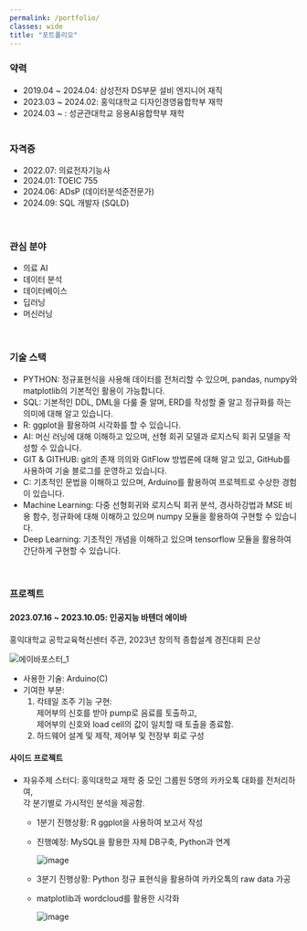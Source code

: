 ```yaml
---
permalink: /portfolio/
classes: wide
title: "포트폴리오"
---
```


### 약력

- 2019.04 ~ 2024.04: 삼성전자 DS부문 설비 엔지니어 재직
- 2023.03 ~ 2024.02: 홍익대학교 디자인경영융합학부 재학
- 2024.03 ~ : 성균관대학교 응용AI융합학부 재학
  <BR/><BR/>

### 자격증

- 2022.07: 의료전자기능사
- 2024.01: TOEIC 755
- 2024.06: ADsP (데이터분석준전문가)
- 2024.09: SQL 개발자 (SQLD)

<BR/>

### 관심 분야

- 의료 AI
- 데이터 분석
- 데이터베이스
- 딥러닝
- 머신러닝

<BR/>

### 기술 스택

- PYTHON: 정규표현식을 사용해 데이터를 전처리할 수 있으며, pandas, numpy와 matplotlib의 기본적인 활용이 가능합니다.
- SQL: 기본적인 DDL, DML을 다룰 줄 알며, ERD를 작성할 줄 알고 정규화를 하는 의미에 대해 알고 있습니다.
- R: ggplot을 활용하여 시각화를 할 수 있습니다.
- AI: 머신 러닝에 대해 이해하고 있으며, 선형 회귀 모델과 로지스틱 회귀 모델을 작성할 수 있습니다.
- GIT & GITHUB: git의 존재 의의와 GitFlow 방법론에 대해 알고 있고, GitHub를 사용하여 기술 블로그를 운영하고 있습니다.
- C: 기초적인 문법을 이해하고 있으며, Arduino를 활용하여 프로젝트로 수상한 경험이 있습니다.
- Machine Learning: 다중 선형회귀와 로지스틱 회귀 분석, 경사하강법과 MSE 비용 함수, 정규화에 대해 이해하고 있으며 numpy 모듈을 활용하여 구현할 수 있습니다.
- Deep Learning: 기초적인 개념을 이해하고 있으며 tensorflow 모듈을 활용하여 간단하게 구현할 수 있습니다.

<BR/>

### 프로젝트

#### 2023.07.16 ~ 2023.10.05: 인공지능 바텐더 에이바

홍익대학교 공학교육혁신센터 주관, 2023년 창의적 종합설계 경진대회 은상
<BR/>

![에이바포스터_1](https://github.com/user-attachments/assets/24e4f671-16e7-4e0c-891a-6843c3148a49)

- 사용한 기술: Arduino(C)
- 기여한 부분:
  1. 칵테일 조주 기능 구현:<BR/>
     제어부의 신호를 받아 pump로 음료를 토출하고,<BR/>제어부의 신호와 load cell의 값이 일치할 때 토출을 종료함.
  2. 하드웨어 설계 및 제작, 제어부 및 전장부 회로 구성

#### 사이드 프로젝트

- 자유주제 스터디: 홍익대학교 재학 중 모인 그룹원 5명의 카카오톡 대화를 전처리하여,<BR/>각 분기별로 가시적인 분석을 제공함.

  - 1분기 진행상황: R ggplot을 사용하여 보고서 작성
  - 진행예정: MySQL을 활용한 자체 DB구축, Python과 연계

    ![image](https://github.com/user-attachments/assets/4382c821-d269-4d39-966f-6e133a695b69)

  - 3분기 진행상황: Python 정규 표현식을 활용하여 카카오톡의 raw data 가공
  - matplotlib과 wordcloud를 활용한 시각화

    ![image](https://github.com/user-attachments/assets/f670f38b-3cad-4268-9967-3da337057414)
